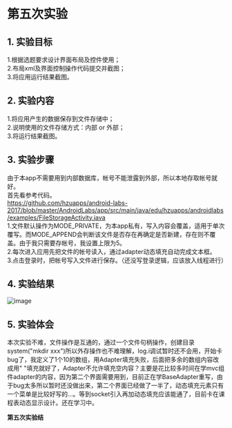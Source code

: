 ﻿# 第五次实验  
## 1. 实验目标  
1.根据选题要求设计界面布局及控件使用；    
2.布局xml及界面控制操作代码提交并截图；  
3.将应用运行结果截图。    
## 2. 实验内容  
1.将应用产生的数据保存到文件存储中；  
2.说明使用的文件存储方式：内部 or 外部；  
3.将运行结果截图。  
## 3. 实验步骤  
由于本app不需要用到内部数据库，帐号不能泄露到外部，所以本地存取帐号就好。  
首先看参考代码。  
https://github.com/hzuapps/android-labs-2017/blob/master/AndroidLabs/app/src/main/java/edu/hzuapps/androidlabs/examples/FileStorageActivity.java   
1.文件默认操作为MODE_PRIVATE，为本app私有，写入内容会覆盖，适用于单次覆写。而MODE_APPEND会判断该文件是否存在再确定是否新建，存在则不覆盖。由于我只需要存帐号，我设置上限为5。  
2.每次进入应用先把文件的帐号读入，通过adapter动态填充自动完成文本框。  
3.点击登录时，把帐号写入文件进行保存。（还没写登录逻辑，应该放入线程进行）  
## 4. 实验结果
![image](https://github.com/heweisheng/android-labs-2018/blob/master/soft1614080902425/%E7%AC%AC%E4%BA%94%E6%AC%A1%E5%AE%9E%E9%AA%8C%E6%88%AA%E5%9B%BE.png)
## 5. 实验体会  
本次实验不难，文件操作是互通的，通过一个文件句柄操作，创建目录system("mkdir xxx")所以外存操作也不难理解，log.i调试暂时还不会用，开始卡bug了，我定义了1个10的数组，用Adapter填充失败，后面把多余的数组内容改成用" "填充就好了，Adapter不允许填充空内容？主要是花比较多时间在学mvc组件adapter的内容，因为第二个界面需要用到，目前正在学BaseAdapter重写，由于bug太多所以暂时还没做出来，第二个界面已经做了一半了，动态填充元素只有一个菜单是比较好写的...。等到socket引入再加动态填充应该能通了，目前卡在课程表动态显示设计。还在学习中。  
  
**第五次实验结**
